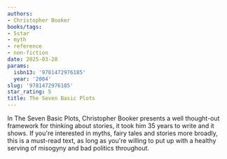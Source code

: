 ```yaml
---
authors:
- Christopher Booker
books/tags:
- 5star
- myth
- reference
- non-fiction
date: 2025-03-28
params:
  isbn13: '9781472976185'
  year: '2004'
slug: '9781472976185'
star_rating: 5
title: The Seven Basic Plots
---
```


In The Seven Basic Plots, Christopher Booker presents a well thought-out framework for thinking about stories, it took him 35 years to write and it shows. If you're interested in myths, fairy tales and stories more broadly, this is a must-read text, as long as you're willing to put up with a healthy serving of misogyny and bad politics throughout. 


<!--more-->
